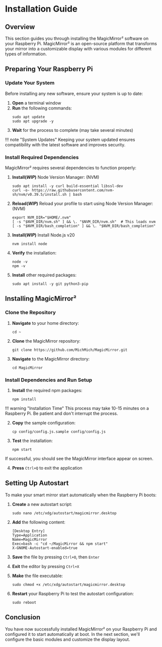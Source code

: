 # Installation Guide

## Overview

This section guides you through installing the MagicMirror² software on your Raspberry Pi. MagicMirror² is an open-source platform that transforms your mirror into a customizable display with various modules for different types of information.

## Preparing Your Raspberry Pi

### Update Your System

Before installing any new software, ensure your system is up to date:

1. **Open** a terminal window
2. **Run** the following commands: 
   ```
   sudo apt update
   sudo apt upgrade -y
   ```
3. **Wait** for the process to complete (may take several minutes)

!!! note "System Updates"
    Keeping your system updated ensures compatibility with the latest software and improves security.

### Install Required Dependencies

MagicMirror² requires several dependencies to function properly:

1. **Install(*WIP*)** Node Version Manager: (NVM)
   ```
   sudo apt install -y curl build-essential libssl-dev
   curl -o- https://raw.githubusercontent.com/nvm-sh/nvm/v0.39.5/install.sh | bash
   ```

2. **Reload(*WIP*)** Reload your profile to start using Node Version Manager: (NVM)
   ```
   export NVM_DIR="$HOME/.nvm"
   [ -s "$NVM_DIR/nvm.sh" ] && \. "$NVM_DIR/nvm.sh"  # This loads nvm
   [ -s "$NVM_DIR/bash_completion" ] && \. "$NVM_DIR/bash_completion"
   ```

3. **Install(*WIP*)** Install Node.js v20 
   ```
   nvm install node
   ```

4. **Verify** the installation:
   ```
   node -v
   npm -v
   ```

3. **Install** other required packages:
   ```
   sudo apt install -y git python3-pip
   ```

## Installing MagicMirror²

### Clone the Repository

1. **Navigate** to your home directory:
   ```
   cd ~
   ```
     
2. **Clone** the MagicMirror repository:
   ```
   git clone https://github.com/MichMich/MagicMirror.git
   ```
     
3. **Navigate** to the MagicMirror directory:
   ```
   cd MagicMirror
   ```

### Install Dependencies and Run Setup

1. **Install** the required npm packages:
   ```
   npm install
   ```

!!! warning "Installation Time"
    This process may take 10-15 minutes on a Raspberry Pi. Be patient and don't interrupt the process.

2. **Copy** the sample configuration:
   ```
   cp config/config.js.sample config/config.js
   ```
     
3. **Test** the installation:
   ```
   npm start
   ```

If successful, you should see the MagicMirror interface appear on screen.

4. **Press** `Ctrl+Q` to exit the application

## Setting Up Autostart

To make your smart mirror start automatically when the Raspberry Pi boots:

1. **Create** a new autostart script:
   ```
   sudo nano /etc/xdg/autostart/magicmirror.desktop
   ```

2. **Add** the following content:
   ```
   [Desktop Entry]
   Type=Application
   Name=MagicMirror
   Exec=bash -c "cd ~/MagicMirror && npm start"
   X-GNOME-Autostart-enabled=true
   ```

3. **Save** the file by pressing `Ctrl+O`, then `Enter`

4. **Exit** the editor by pressing `Ctrl+X`

5. **Make** the file executable:
   ```
   sudo chmod +x /etc/xdg/autostart/magicmirror.desktop
   ```
     
6. **Restart** your Raspberry Pi to test the autostart configuration:
   ```
   sudo reboot
   ```

## Conclusion

You have now successfully installed MagicMirror² on your Raspberry Pi and configured it to start automatically at boot. In the next section, we'll configure the basic modules and customize the display layout.

